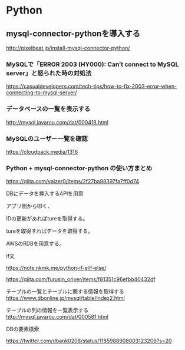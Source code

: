 # Python
## mysql-connector-pythonを導入する
http://pixelbeat.jp/install-mysql-connector-python/

### MySQLで「ERROR 2003 (HY000): Can’t connect to MySQL server」と怒られた時の対処法
https://casualdevelopers.com/tech-tips/how-to-fix-2003-error-when-connecting-to-mysql-server/

### データベースの一覧を表示する
http://mysql.javarou.com/dat/000418.html

### MySQLのユーザー一覧を確認
https://cloudpack.media/1316

### Python + mysql-connector-python の使い方まとめ
https://qiita.com/valzer0/items/2f27ba98397fa7ff0d74

DBにデータを挿入するAPIを用意

アプリ側から叩く、

IDの更新があればtureを取得する。

tureを取得すればデータを取得する。

AWSのRDBを用意する。

if文

https://note.nkmk.me/python-if-elif-else/


https://qiita.com/furusin_oriver/items/f81351c96efbb40432df

テーブルの一覧とテーブルに関する情報を取得する
https://www.dbonline.jp/mysql/table/index2.html

テーブルの列の情報を一覧表示する
http://mysql.javarou.com/dat/000581.html

DBの要素検索

https://twitter.com/dbank0208/status/1185988908003123206?s=20

